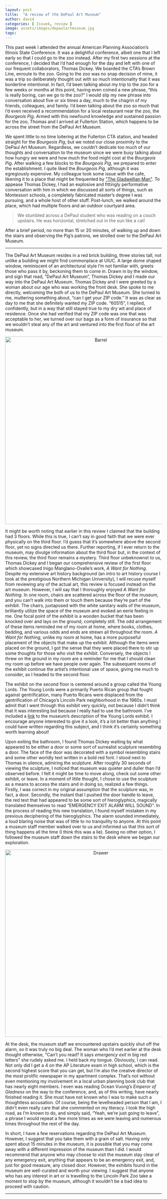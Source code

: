 ```yaml
---
layout: post
title:  "A review of the DePaul Art Museum"
author: david
categories: [ Issue4, review ]
image: assets/images/depaulartmuseum.jpg
tags: 
---
```


This past week I attended the annual American Planning Association’s Illinois State Conference. It was a delightful conference, albeit one that I left early so that I could go to the zoo instead. After my first two sessions at the conference, I decided that I’d had enough for the day and left with one of our frequent collaborators, Thomas Dickey. We boarded the CTA’s Brown Line, enroute to the zoo. Going to the zoo was no snap decision of mine, it was a trip so deliberately thought out with so much intentionality that it was borderline intentional. In fact, I’d been talking about my trip to the zoo for a few weeks or months at this point, having even coined a new phrase, “this is really boring, can we go to the zoo?” I would slip my new phrase into conversation about five or six times a day, much to the chagrin of my friends, colleagues, and family. I’d been talking about the zoo so much that I’d even received a recommendation for a local restaurant near the zoo, the *Bourgeois Pig*. Armed with this newfound knowledge and sustained passion for the zoo, Thomas and I arrived at Fullerton Station, which happens to be across the street from the DePaul Art Museum.  

We spent little to no time loitering at the Fullerton CTA station, and headed straight for the *Bourgeois Pig*, but we noted our close proximity to the DePaul Art Museum. Regardless, we couldn’t dedicate too much of our thoughts and conversation to the museum since we were busy talking about how hungry we were and how much the food might cost at the *Bourgeois Pig*. After walking a few blocks to the *Bourgeois Pig*, we prepared to enter the establishment. I quite liked the *Bourgeois Pig*, although it was egregiously expensive. My colleague took some issue with the cafe, likening it to a place that might be frequented by ["The Gladwellian Man"](https://www.britannica.com/biography/Malcolm-Gladwell). To appease Thomas Dickey, I had an explosive and fittingly performative conversation with him in which we discussed all sorts of things, such as Montessori schools, a completely fabricated master’s degree I was pursuing, and a whole host of other stuff. Post-lunch, we walked around the place, which had multiple floors and an outdoor courtyard area. 

> We stumbled across a DePaul student who was reading on a couch upstairs. He was horizontal, stretched out in the sun like a cat!

After a brief period, no more than 15 or 20 minutes, of walking up and down the stairs and observing the Pig’s patrons, we strolled over to the DePaul Art Museum. 

---

The DePaul Art Museum resides in a red brick building, three stories tall, not unlike a building we might find commonplace at UIUC. A large dome shaped window, reminiscent of an architectural style I’m not familiar with, greets those who pass it by, beckoning them to come in. Drawn in by the window, and sign that read, “DePaul Art Museum”, Thomas Dickey and I made our way into the DePaul Art Museum. Thomas Dickey and I were greeted by a woman about our age who was working the front desk. She spoke to me directly, welcoming the both of us to the DePaul Art Museum. She turned to me, muttering something about, “can I get your ZIP code.” It was as clear as day to me that she definitely wanted my ZIP code. “60515”, I replied, confidently, but in a way that still stayed true to my dry wit and place of residence. Once she had verified that my ZIP code was one that was acceptable to her, we turned over our bags as a form of insurance so that we wouldn’t steal any of the art and ventured into the first floor of the art museum. 

<p align="center">
  <img src="/assets/images/barrel.heic" alt="Barrel" width="600"/>
</p>

It might be worth noting that earlier in this review I claimed that the building had 3 floors. While this is true, I can’t say in good faith that we were ever physically on the third floor. I’d guess that it’s somewhere above the second floor, yet no signs directed us there. Further reporting, if I ever return to the museum, may divulge information about the third floor but, in the context of this review, the third floor remains a mystery. Third floor unbeknownst to us, Thomas Dickey and I began our comprehensive review of the first floor which showcased Inigo Manglano-Ovalle’s work, *A Want for Nothing*. Despite my extensive art history background (an intro to art history course I took at the prestigious Northern Michigan University), I will recuse myself from reviewing any of the actual art, this review is focused instead on the art museum. However, I will say that I thoroughly enjoyed *A Want for Nothing*. In one room, chairs are scattered across the floor of the museum, and you can’t walk into them or touch them because they’re part of the exhibit. The chairs, juxtaposed with the white sanitary walls of the museum, brilliantly utilize the space of the museum and evoked an eerie feeling in me. One focal point of the exhibit is a wooden bucket that has been knocked over and lays on the ground, completely still. The odd arrangement of these items reminded me of my room at home, where books, clothes, bedding, and various odds and ends are strewn all throughout the room. *A Want for Nothing*, unlike my room at home, has a more purposeful placement of the objects that make up the exhibit. Although the items were placed on the ground, I got the sense that they were placed there to stir up some thoughts for those who visit the exhibit. Conversely, the objects I threw on the ground in my room are a reminder for me that I should clean my room up before we have people over again. The subsequent rooms of the exhibit continue the artist’s intentional use of space, giving me much to consider, as I headed to the second floor. 

The exhibit on the second floor is centered around a group called the Young Lords. The Young Lords were a primarily Puerto Rican group that fought against gentrification, many Puerto Ricans were displaced from the gentrification of Chicago’s Lincoln Park neighborhood in the 1960s. I must admit that I went through this exhibit very quickly, not because I didn’t think that it was interesting but because I really had to use the bathroom. I’ve included a [link](https://resources.depaul.edu/art-museum/exhibitions/Pages/young-lords-in-chicago.aspx) to the museum’s description of the Young Lords exhibit. I encourage anyone interested to give it a look, it’s a lot better than anything I could have written regarding this subject, and I think it’s certainly something worth learning about! 

Upon exiting the bathroom, I found Thomas Dickey waiting by what appeared to be either a door or some sort of surrealist sculpture resembling a door. The face of the door was decorated with a symbol resembling stairs and some other worldly text written in a bold red font. I stood next to Thomas in silence, admiring the sculpture. After roughly 30 seconds of viewing the sculpture, I noticed that museum was quieter and duller than I’d observed before. I felt it might be time to move along, check out some other exhibit, or leave. In a moment of little thought, I chose to use the sculpture as a means to access the stairs and in doing so, realized a few things. Firstly, I was correct in my original assumption that the sculpture was, in fact, a door. Secondly, the instant that I pushed the door handle to leave, the red text that had appeared to be some sort of hieroglyphics, magically translated themselves to read “EMERGENCY EXIT ALARM WILL SOUND”. In the process of reading this new translation, I found myself mistaken in my previous deciphering of the hieroglyphics. The alarm sounded immediately, a loud blaring noise that was of little to no tranquility to anyone. At this point a museum staff member walked over to us and informed us that this sort of thing happens all the time (I think this was a lie). Seeing no other option, I followed the museum staff down the stairs to the desk where we began our exploration.  

<p align="center">
  <img src="/assets/images/drawer.heic" alt="Drawer" width="600"/>
</p>

At the desk, the museum staff we encountered upstairs quickly shut off the alarm, so it was truly no big deal. The woman who I’d met earlier at the desk thought otherwise, “Can’t you read? It says *emergency exit* in big red letters” she rudely asked me. I held back my tongue. Obviously, I can read. Not only did I get a 4 on the AP Literature exam in high school, which is the second highest score that you can get, but I’m also the creative director of the most prolific newspaper in my apartment complex. That’s not without even mentioning my involvement in a local urban planning book club that has nearly eight members. I even was reading Ocean Vuong’s *Emperor of Gladness* on the way to the conference, and, as of this writing, have nearly finished reading it. She must have not known who I was to make such a thoughtless accusation. Of course, being the levelheaded person that I am, I didn’t even really care that she commented on my literacy. I took the high road, as I’m known to do, and simply said, “Yeah, we’re just going to leave”, a phrase I would repeat a few more times as we were leaving and numerous times throughout the rest of the day.  

In short, I have a few reservations regarding the DePaul Art Museum. However, I suggest that you take them with a grain of salt. Having only spent about 15 minutes in the museum, it is possible that you may come away with a different impression of the museum than I did. I would recommend that anyone who may choose to visit the museum stay clear of any emergency exit, anything that appears to be an emergency exit, and, just for good measure, any closed door. However, the exhibits found in the museum are well-curated and worth your viewing. I suggest that anyone who has any interest in art or is travelling to the Lincoln Park Zoo take a moment to stop by the museum, although it wouldn’t be a bad idea to proceed with caution.  

---